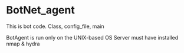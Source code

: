 # BotNet_agent
This is bot code. Class, config_file, main

BotAgent is run only on the UNIX-based OS
Server must have installed nmap & hydra
